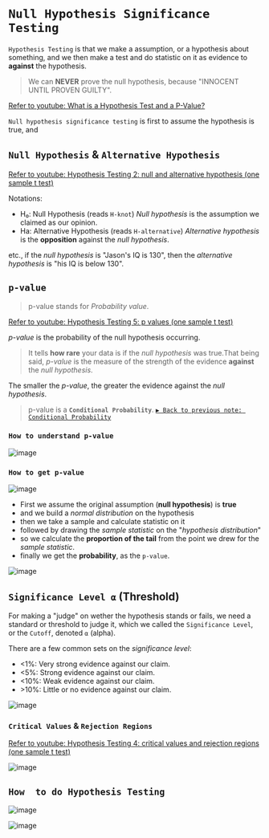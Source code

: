 # `Null Hypothesis Significance Testing`

`Hypothesis Testing` is that we make a assumption, or a hypothesis about something, and we then make a test and do statistic on it as evidence to **against** the hypothesis. 

> We can **NEVER** prove the null hypothesis, because "INNOCENT UNTIL PROVEN GUILTY".

[Refer to youtube: What is a Hypothesis Test and a P-Value?](https://www.youtube.com/watch?v=vwWEa8wU_6U&t=381s)

`Null hypothesis significance testing` is first to assume the hypothesis is true, and 


## `Null Hypothesis` & `Alternative Hypothesis`

[Refer to youtube: Hypothesis Testing 2: null and alternative hypothesis (one sample t test)](https://www.youtube.com/watch?v=L1GV6nLnbyE)

Notations:
- H₀: Null Hypothesis (reads `H-knot`)
_Null hypothesis_ is the assumption we claimed as our opinion.
- Ha: Alternative Hypothesis (reads `H-alternative`)
_Alternative hypothesis_ is the **opposition** against the _null hypothesis_.

etc., if the _null hypothesis_ is "Jason's IQ is 130", then the _alternative hypothesis_ is "his IQ is below 130".


## `p-value`
> p-value stands for _Probability value_.

[Refer to youtube: Hypothesis Testing 5: p values (one sample t test)](https://www.youtube.com/watch?v=WojcyhC7EVc)

_p-value_ is the probability of the null hypothesis occurring.

> It tells **how rare** your data is if the _null hypothesis_ was true.That being said, _p-value_ is the measure of the strength of the evidence **against** the _null hypothesis_.

The smaller the _p-value_, the greater the evidence against the _null hypothesis_.

> p-value is a **`Conditional Probability`**.
[`▶︎ Back to previous note: Conditional Probability`](https://github.com/solomonxie/solomonxie.github.io/issues/50#issuecomment-412445737)

### `How to understand p-value`

![image](https://user-images.githubusercontent.com/14041622/45208060-47066f80-b2bc-11e8-8acf-3050461a0b60.png)



### `How to get p-value`

![image](https://user-images.githubusercontent.com/14041622/45206227-17089d80-b2b7-11e8-98ec-3d413f8d7443.png)

- First we assume the original assumption (__null hypothesis__) is **true**
- and we build a _normal distribution_ on the hypothesis
- then we take a sample and calculate statistic on it
- followed by drawing the _sample statistic_ on the "_hypothesis distribution_"
- so we calculate the **proportion of the tail** from the point we drew for the _sample statistic_.
- finally we get the **probability**, as the `p-value`.

![image](https://user-images.githubusercontent.com/14041622/45207840-b62f9400-b2bb-11e8-9ea6-87b7dd1c69de.png)


## `Significance Level ⍺` (Threshold)

For making a "judge" on wether the hypothesis stands or fails, we need a standard or threshold to judge it, which we called the `Significance Level`, or the `Cutoff`, denoted `⍺` (alpha).

There are a few common sets on the _significance level_:
- \<1%: Very strong evidence against our claim.
- \<5%: Strong evidence against our claim.
- \<10%: Weak evidence against our claim.
- \>10%: Little or no evidence against our claim.

![image](https://user-images.githubusercontent.com/14041622/45202814-be340780-b2ac-11e8-9fa0-3b3dc088877b.png)

### `Critical Values` & `Rejection Regions`
[Refer to youtube: Hypothesis Testing 4: critical values and rejection regions (one sample t test)](https://www.youtube.com/watch?v=BdeuCflLPQI)

![image](https://user-images.githubusercontent.com/14041622/45207719-5802b100-b2bb-11e8-85cd-ca0e59bb65a9.png)



## `How  to do Hypothesis Testing`

![image](https://user-images.githubusercontent.com/14041622/45165275-14f6fe00-b227-11e8-97e1-fe7854f01b08.png)


![image](https://user-images.githubusercontent.com/14041622/45207510-b67b5f80-b2ba-11e8-9e63-f9d0a3a65497.png)
